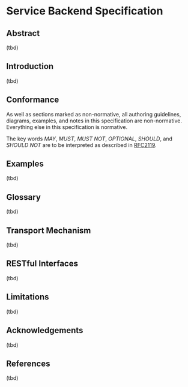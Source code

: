 # Service Backend Specification

## Abstract

(tbd)

## Introduction

(tbd)

## Conformance

As well as sections marked as non-normative, all authoring guidelines, diagrams, examples, and notes in this specification are non-normative. Everything else in this specification is normative.

The key words *MAY*, *MUST*, *MUST NOT*, *OPTIONAL*, *SHOULD*, and *SHOULD NOT* are to be interpreted as described in [RFC2119](https://tools.ietf.org/html/rfc2119).

## Examples

(tbd)

## Glossary

(tbd)

## Transport Mechanism

(tbd)

## RESTful Interfaces

(tbd)

## Limitations

(tbd)

## Acknowledgements

(tbd)

## References

(tbd)

